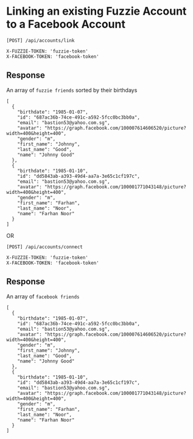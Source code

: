 Linking an existing Fuzzie Account to a Facebook Account
========================================================

```
[POST] /api/accounts/link

X-FUZZIE-TOKEN: 'fuzzie-token'
X-FACEBOOK-TOKEN: 'facebook-token'

```

Response
--------

An array of `fuzzie friends` sorted by their birthdays

```
[
  {
    "birthdate": "1985-01-07",
    "id": "687ac36b-74ce-491c-a592-5fcc0bc3bb0a",
    "email": "bastion53@yahoo.com.sg",
    "avatar": "https://graph.facebook.com/100007614606520/picture?width=400&height=400",
    "gender": "m",
    "first_name": "Johnny",
    "last_name": "Good",
    "name": "Johnny Good"
  },
  {
    "birthdate": "1985-01-10",
    "id": "dd5843ab-a393-49d4-aa7a-3e65c1cf197c",
    "email": "bastion53@yahoo.com.sg",
    "avatar": "https://graph.facebook.com/100001771043148/picture?width=400&height=400",
    "gender": "m",
    "first_name": "Farhan",
    "last_name": "Noor",
    "name": "Farhan Noor"
  }
]
```

OR

```
[POST] /api/accounts/connect

X-FUZZIE-TOKEN: 'fuzzie-token'
X-FACEBOOK-TOKEN: 'facebook-token'

```

Response
--------

An array of `facebook friends`

```
[
  {
    "birthdate": "1985-01-07",
    "id": "687ac36b-74ce-491c-a592-5fcc0bc3bb0a",
    "email": "bastion53@yahoo.com.sg",
    "avatar": "https://graph.facebook.com/100007614606520/picture?width=400&height=400",
    "gender": "m",
    "first_name": "Johnny",
    "last_name": "Good",
    "name": "Johnny Good"
  },
  {
    "birthdate": "1985-01-10",
    "id": "dd5843ab-a393-49d4-aa7a-3e65c1cf197c",
    "email": "bastion53@yahoo.com.sg",
    "avatar": "https://graph.facebook.com/100001771043148/picture?width=400&height=400",
    "gender": "m",
    "first_name": "Farhan",
    "last_name": "Noor",
    "name": "Farhan Noor"
  }
]
```
